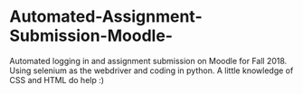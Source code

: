 # Automated-Assignment-Submission-Moodle-
Automated logging in and assignment submission on Moodle for Fall 2018. 
Using selenium as the webdriver and coding in python. A little knowledge of CSS and HTML do help :)

